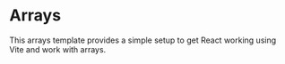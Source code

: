# Arrays

This arrays template provides a simple setup to get React working using Vite and work with arrays.
